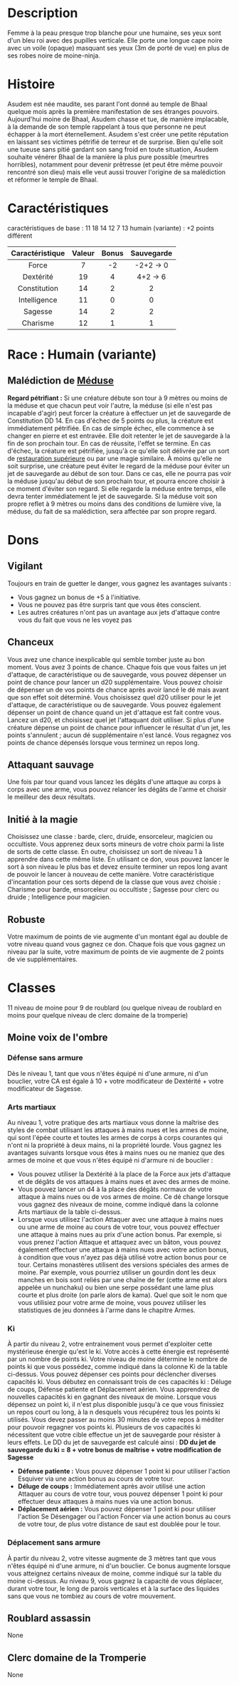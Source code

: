 # Description
Femme à la peau presque trop blanche pour une humaine, ses yeux sont d'un bleu roi avec des pupilles verticale. Elle porte une longue cape noire avec un voile (opaque) masquant ses yeux (3m de porté de vue) en plus de ses robes noire de moine-ninja.
# Histoire
Asudem est née maudite, ses parant l'ont donné au temple de Bhaal quelque mois après la première manifestation de ses étranges pouvoirs. Aujourd'hui moine de Bhaal, Asudem chasse et tue, de manière implacable, à la demande de son temple rappelant à tous que personne ne peut échapper à la mort éternellement.
Asudem s'est créer une petite réputation en laissant ses victimes pétrifié de terreur et de surprise.
Bien qu'elle soit une tueuse sans pitié gardant son sang froid en toute situation, Asudem souhaite vénérer Bhaal de la manière la plus pure possible (meurtres horribles), notamment pour devenir prêtresse (et peut être même pouvoir rencontré son dieu) mais elle veut aussi trouver l'origine de sa malédiction et réformer le temple de Bhaal.
# Caractéristiques
caractéristiques de base : 11 18 14 12 7 13
humain (variante) : +2 points différent

| Caractéristique | Valeur | Bonus | Sauvegarde |
| :-------------: | :----: | :---: | :--------: |
|      Force      |   7    |  -2   | -2+2 -> 0  |
|    Dextérité    |   19   |   4   |  4+2 -> 6  |
|  Constitution   |   14   |   2   |     2      |
|  Intelligence   |   11   |   0   |     0      |
|     Sagesse     |   14   |   2   |     2      |
|    Charisme     |   12   |   1   |     1      |
# Race : Humain (variante)
## Malédiction de [Méduse](https://www.aidedd.org/dnd/monstres.php?vf=meduse)
**Regard pétrifiant :**  Si une créature débute son tour à 9 mètres ou moins de la méduse et que chacun peut voir l'autre, la méduse (si elle n'est pas incapable d'agir) peut forcer la créature à effectuer un jet de sauvegarde de Constitution DD 14. En cas d'échec de 5 points ou plus, la créature est immédiatement pétrifiée. En cas de simple échec, elle commence à se changer en pierre et est entravée. Elle doit retenter le jet de sauvegarde à la fin de son prochain tour. En cas de réussite, l'effet se termine. En cas d'échec, la créature est pétrifiée, jusqu'à ce qu'elle soit délivrée par un sort de [restauration supérieure](https://www.aidedd.org/dnd/sorts.php?vf=restauration-superieure) ou par une magie similaire. À moins qu'elle ne soit surprise, une créature peut éviter le regard de la méduse pour éviter un jet de sauvegarde au début de son tour. Dans ce cas, elle ne pourra pas voir la méduse jusqu'au début de son prochain tour, et pourra encore choisir à ce moment d'éviter son regard. Si elle regarde la méduse entre temps, elle devra tenter immédiatement le jet de sauvegarde. Si la méduse voit son propre reflet à 9 mètres ou moins dans des conditions de lumière vive, la méduse, du fait de sa malédiction, sera affectée par son propre regard.
# Dons
## Vigilant
Toujours en train de guetter le danger, vous gagnez les avantages suivants : 
- Vous gagnez un bonus de +5 à l'initiative. 
- Vous ne pouvez pas être surpris tant que vous êtes conscient. 
- Les autres créatures n'ont pas un avantage aux jets d'attaque contre vous du fait que vous ne les voyez pas
## Chanceux
Vous avez une chance inexplicable qui semble tomber juste au bon moment. Vous avez 3 points de chance. Chaque fois que vous faites un jet d'attaque, de caractéristique ou de sauvegarde, vous pouvez dépenser un point de chance pour lancer un d20 supplémentaire. Vous pouvez choisir de dépenser un de vos points de chance après avoir lancé le dé mais avant que son effet soit déterminé. Vous choisissez quel d20 utiliser pour le jet d'attaque, de caractéristique ou de sauvegarde. Vous pouvez également dépenser un point de chance quand un jet d'attaque est fait contre vous. Lancez un d20, et choisissez quel jet l'attaquant doit utiliser. Si plus d'une créature dépense un point de chance pour influencer le résultat d'un jet, les points s'annulent ; aucun dé supplémentaire n'est lancé. Vous regagnez vos points de chance dépensés lorsque vous terminez un repos long.
## Attaquant sauvage
Une fois par tour quand vous lancez les dégâts d'une attaque au corps à corps avec une arme, vous pouvez relancer les dégâts de l'arme et choisir le meilleur des deux résultats.
## Initié à la magie
Choisissez une classe : barde, clerc, druide, ensorceleur, magicien ou occultiste. Vous apprenez deux sorts mineurs de votre choix parmi la liste de sorts de cette classe. En outre, choisissez un sort de niveau 1 à apprendre dans cette même liste. En utilisant ce don, vous pouvez lancer le sort à son niveau le plus bas et devez ensuite terminer un repos long avant de pouvoir le lancer à nouveau de cette manière. Votre caractéristique d'incantation pour ces sorts dépend de la classe que vous avez choisie : Charisme pour barde, ensorceleur ou occultiste ; Sagesse pour clerc ou druide ; Intelligence pour magicien.
## Robuste
Votre maximum de points de vie augmente d'un montant égal au double de votre niveau quand vous gagnez ce don. Chaque fois que vous gagnez un niveau par la suite, votre maximum de points de vie augmente de 2 points de vie supplémentaires.
# Classes
11 niveau de moine pour 9 de roublard (ou quelque niveau de roublard en moins pour quelque niveau de clerc domaine de la tromperie)
## Moine voix de l'ombre
### Défense sans armure 
Dès le niveau 1, tant que vous n'êtes équipé ni d'une armure, ni d'un bouclier, votre CA est égale à 10 + votre modificateur de Dextérité + votre modificateur de Sagesse. 
### Arts martiaux 
Au niveau 1, votre pratique des arts martiaux vous donne la maîtrise des styles de combat utilisant les attaques à mains nues et les armes de moine, qui sont l'épée courte et toutes les armes de corps à corps courantes qui n'ont ni la propriété à deux mains, ni la propriété lourde. Vous gagnez les avantages suivants lorsque vous êtes à mains nues ou ne maniez que des armes de moine et que vous n'êtes équipé ni d'armure ni de bouclier : 
- Vous pouvez utiliser la Dextérité à la place de la Force aux jets d'attaque et de dégâts de vos attaques à mains nues et avec des armes de moine. 
- Vous pouvez lancer un d4 à la place des dégâts normaux de votre attaque à mains nues ou de vos armes de moine. Ce dé change lorsque vous gagnez des niveaux de moine, comme indiqué dans la colonne Arts martiaux de la table ci-dessus. 
- Lorsque vous utilisez l'action Attaquer avec une attaque à mains nues ou une arme de moine au cours de votre tour, vous pouvez effectuer une attaque à mains nues au prix d'une action bonus. Par exemple, si vous prenez l'action Attaque et attaquez avec un bâton, vous pouvez également effectuer une attaque à mains nues avec votre action bonus, à condition que vous n'ayez pas déjà utilisé votre action bonus pour ce tour.
Certains monastères utilisent des versions spéciales des armes de moine. Par exemple, vous pourriez utiliser un gourdin dont les deux manches en bois sont reliés par une chaîne de fer (cette arme est alors appelée un nunchaku) ou bien une serpe possédant une lame plus courte et plus droite (on parle alors de kama). Quel que soit le nom que vous utilisiez pour votre arme de moine, vous pouvez utiliser les statistiques de jeu données à l'arme dans le chapitre Armes.
### Ki 
À partir du niveau 2, votre entrainement vous permet d'exploiter cette mystérieuse énergie qu'est le ki. Votre accès à cette énergie est représenté par un nombre de points ki. Votre niveau de moine détermine le nombre de points ki que vous possédez, comme indiqué dans la colonne Ki de la table ci-dessus. Vous pouvez dépenser ces points pour déclencher diverses capacités ki. Vous débutez en connaissant trois de ces capacités ki : Déluge de coups, Défense patiente et Déplacement aérien. Vous apprendrez de nouvelles capacités ki en gagnant des niveaux de moine.
Lorsque vous dépensez un point ki, il n'est plus disponible jusqu'à ce que vous finissiez un repos court ou long, à la n desquels vous récupérez tous les points ki utilisés. Vous devez passer au moins 30 minutes de votre repos à méditer pour pouvoir regagner vos points ki. Plusieurs de vos capacités ki nécessitent que votre cible effectue un jet de sauvegarde pour résister à leurs effets. Le DD du jet de sauvegarde est calculé ainsi : **DD du jet de sauvegarde du ki = 8 + votre bonus de maîtrise + votre modification de Sagesse**
- **Défense patiente :** Vous pouvez dépenser 1 point ki pour utiliser l'action Esquiver via une action bonus au cours de votre tour. 
- **Déluge de coups :** Immédiatement après avoir utilisé une action Attaquer au cours de votre tour, vous pouvez dépenser 1 point ki pour effectuer deux attaques à mains nues via une action bonus. 
- **Déplacement aérien :** Vous pouvez dépenser 1 point ki pour utiliser l'action Se Désengager ou l'action Foncer via une action bonus au cours de votre tour, de plus votre distance de saut est doublée pour le tour.
### Déplacement sans armure 
À partir du niveau 2, votre vitesse augmente de 3 mètres tant que vous n'êtes équipé ni d'une armure, ni d'un bouclier. Ce bonus augmente lorsque vous atteignez certains niveaux de moine, comme indiqué sur la table du moine ci-dessus. Au niveau 9, vous gagnez la capacité de vous déplacer, durant votre tour, le long de parois verticales et à la surface des liquides sans que vous ne tombiez au cours de votre mouvement.
## Roublard assassin
None
## Clerc domaine de la Tromperie
None
